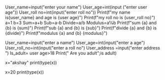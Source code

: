 User_name=input("enter your name") User_age=int(input ("enter user age")) User_roll no=int(input("enter  roll no")) Print(f"my name is{user_name} and age is {user age}") Print(f"my roll no is {user_roll no}")
a=1
b=3
Sum=a+b
Sub=a-b
Divide=a/b
Modulus=a℅b
Print(f"sum {a} and {b} is {sum}") 
Print(f"sub {a} and {b} is {sub}") 
Print(f"divide {a} and {b} is {divide}") 
Print(f"modulus {a} and {b} {modulus}") 

User_name=input("enter a name") 
User_age=int(input("enter a age") 
User_roll_no=int(input("enter a roll no") 
User_address =input("enter address ") 
Is_adult= user age>18
Print(" Are you adult";is adult)

x="akshay"
print(type(x)) 

x=20
print(type(x)) 
